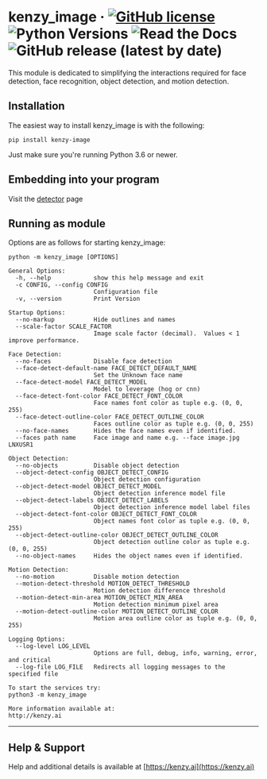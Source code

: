 # kenzy_image &middot; [![GitHub license](https://img.shields.io/github/license/lnxusr1/image_analyzer)](https://github.com/lnxusr1/kenzy_image/blob/master/LICENSE) ![Python Versions](https://img.shields.io/pypi/pyversions/yt2mp3.svg) ![Read the Docs](https://img.shields.io/readthedocs/kenzy_image) ![GitHub release (latest by date)](https://img.shields.io/github/v/release/lnxusr1/kenzy_image)

This module is dedicated to simplifying the interactions required for face detection, face recognition, object detection, and motion detection.

## Installation

The easiest way to install kenzy_image is with the following:

```
pip install kenzy-image
```

Just make sure you're running Python 3.6 or newer.

## Embedding into your program

Visit the [detector](detector.md) page

## Running as module

Options are as follows for starting kenzy_image:

```
python -m kenzy_image [OPTIONS]

General Options:
  -h, --help            show this help message and exit
  -c CONFIG, --config CONFIG
                        Configuration file
  -v, --version         Print Version

Startup Options:
  --no-markup           Hide outlines and names
  --scale-factor SCALE_FACTOR
                        Image scale factor (decimal).  Values < 1 improve performance.

Face Detection:
  --no-faces            Disable face detection
  --face-detect-default-name FACE_DETECT_DEFAULT_NAME
                        Set the Unknown face name
  --face-detect-model FACE_DETECT_MODEL
                        Model to leverage (hog or cnn)
  --face-detect-font-color FACE_DETECT_FONT_COLOR
                        Face names font color as tuple e.g. (0, 0, 255)
  --face-detect-outline-color FACE_DETECT_OUTLINE_COLOR
                        Faces outline color as tuple e.g. (0, 0, 255)
  --no-face-names       Hides the face names even if identified.
  --faces path name     Face image and name e.g. --face image.jpg LNXUSR1

Object Detection:
  --no-objects          Disable object detection
  --object-detect-config OBJECT_DETECT_CONFIG
                        Object detection configuration
  --object-detect-model OBJECT_DETECT_MODEL
                        Object detection inference model file
  --object-detect-labels OBJECT_DETECT_LABELS
                        Object detection inference model label files
  --object-detect-font-color OBJECT_DETECT_FONT_COLOR
                        Object names font color as tuple e.g. (0, 0, 255)
  --object-detect-outline-color OBJECT_DETECT_OUTLINE_COLOR
                        Object detection outline color as tuple e.g. (0, 0, 255)
  --no-object-names     Hides the object names even if identified.

Motion Detection:
  --no-motion           Disable motion detection
  --motion-detect-threshold MOTION_DETECT_THRESHOLD
                        Motion detection difference threshold
  --motion-detect-min-area MOTION_DETECT_MIN_AREA
                        Motion detection minimum pixel area
  --motion-detect-outline-color MOTION_DETECT_OUTLINE_COLOR
                        Motion area outline color as tuple e.g. (0, 0, 255)

Logging Options:
  --log-level LOG_LEVEL
                        Options are full, debug, info, warning, error, and critical
  --log-file LOG_FILE   Redirects all logging messages to the specified file

To start the services try:
python3 -m kenzy_image

More information available at:
http://kenzy.ai
```

-----

## Help &amp; Support
Help and additional details is available at [https://kenzy.ai](https://kenzy.ai)

